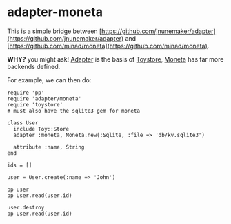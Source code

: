 # adapter-moneta
This is a simple bridge between [https://github.com/jnunemaker/adapter](https://github.com/jnunemaker/adapter) and [https://github.com/minad/moneta](https://github.com/minad/moneta). 

__WHY?__ you might ask!
[Adapter](https://github.com/jnunemaker/adapter) is the basis of [Toystore](https://github.com/jnunemaker/toystore), [Moneta](https://github.com/minad/moneta) has far more backends defined.

For example, we can then do:
```
require 'pp'
require 'adapter/moneta'
require 'toystore'
# must also have the sqlite3 gem for moneta

class User
  include Toy::Store
  adapter :moneta, Moneta.new(:Sqlite, :file => 'db/kv.sqlite3')

  attribute :name, String
end

ids = []

user = User.create(:name => 'John')

pp user
pp User.read(user.id)

user.destroy
pp User.read(user.id)
```